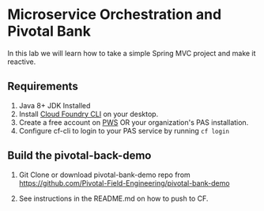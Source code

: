 # Microservice Orchestration and Pivotal Bank  
In this lab we will learn how to take a simple Spring MVC project and make it reactive.

## Requirements    
1. Java 8+ JDK Installed  
1. Install [Cloud Foundry CLI](https://docs.cloudfoundry.org/cf-cli/install-go-cli.html) on your desktop.
1. Create a free account on [PWS](https://pws.pivotal.io) OR your organization's PAS installation.  
1. Configure cf-cli to login to your PAS service by running `cf login`  


## Build the pivotal-back-demo

1. Git Clone or download pivotal-bank-demo repo from <https://github.com/Pivotal-Field-Engineering/pivotal-bank-demo>

1. See instructions in the README.md on how to push to CF.
